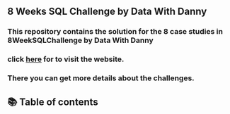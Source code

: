 ## 8 Weeks SQL Challenge by Data With Danny
### This repository contains the solution for the 8 case studies in 8WeekSQLChallenge by Data With Danny
### click [here](https://8weeksqlchallenge.com/) for to visit the website.
### There you can get more details about the challenges.

## 📚 **Table of contents**




